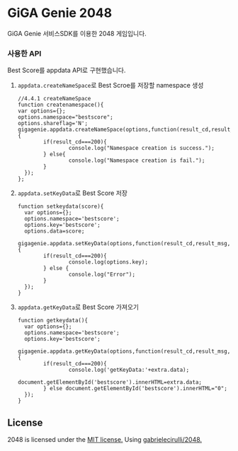 # GiGA Genie 2048
GiGA Genie 서비스SDK를 이용한 2048 게임입니다. 

### 사용한 API
Best Score를 appdata API로 구현했습니다.

 1. `appdata.createNameSpace`로 Best Scroe를 저장할 namespace 생성

        //4.4.1 createNameSpace
        function createnamespace(){
        var options={};
        options.namespace="bestscore";
        options.shareflag='N';
        gigagenie.appdata.createNameSpace(options,function(result_cd,result_msg,extra){
                if(result_cd===200){
                        console.log("Namespace creation is success.");
                } else{
                        console.log("Namespace creation is fail.");                        
                }
          });
        };

 2. `appdata.setKeyData`로 Best Score 저장
 
        function setkeydata(score){
          var options={};
          options.namespace='bestscore';
          options.key='bestscore';
          options.data=score;
          gigagenie.appdata.setKeyData(options,function(result_cd,result_msg,extra){
                if(result_cd===200){
                        console.log(options.key);
                } else {
                        console.log("Error");
                }
          });
        }
 3. `appdata.getKeyData`로 Best Score 가져오기
 
        function getkeydata(){
          var options={};
          options.namespace='bestscore';
          options.key='bestscore';
          gigagenie.appdata.getKeyData(options,function(result_cd,result_msg,extra){
                if(result_cd===200){
                        console.log('getKeyData:'+extra.data);
                        document.getElementById('bestscore').innerHTML=extra.data;
                } else document.getElementById('bestscore').innerHTML="0";
          });
        }



## License
2048 is licensed under the [MIT license.](https://github.com/gabrielecirulli/2048/blob/master/LICENSE.txt)
Using [gabrielecirulli/2048.](https://github.com/gabrielecirulli/2048)
